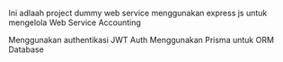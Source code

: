 Ini adlaah project dummy web service menggunakan express js untuk mengelola Web Service Accounting

Menggunakan authentikasi JWT Auth
Menggunakan Prisma untuk ORM Database
